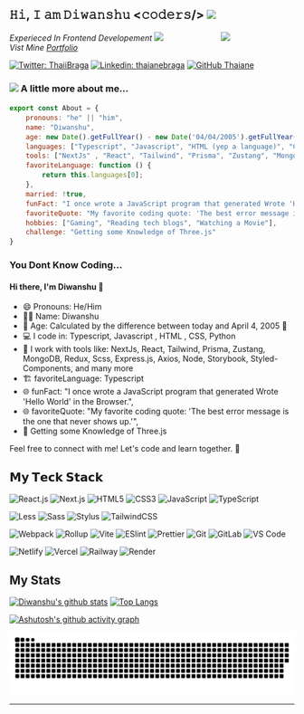 <h2> 𝙷𝚒, 𝙸 𝚊𝚖 𝙳𝚒𝚠𝚊𝚗𝚜𝚑𝚞 <𝚌𝚘𝚍𝚎𝚛𝚜/> <img src="https://media.giphy.com/media/mGcNjsfWAjY5AEZNw6/giphy.gif" width="50"></h2>
<img align='right' src="https://media.giphy.com/media/USV0ym3bVWQJJmNu3N/giphy.gif" width="130">
<p><em>Experieced In <a> Frontend Developement </a>   <img src="https://media.giphy.com/media/fYSnHlufseco8Fh93Z/giphy.gif" width="30">
</br>Vist Mine  <a href="https://diwanshumidha.vercel.app/">Portfolio</a> 
</em></p>


[![Twitter: ThaiiBraga](https://img.shields.io/twitter/follow/Diwanshumidha?style=social)](https://github.com/Diwanshumidha/)
[![Linkedin: thaianebraga](https://img.shields.io/badge/-Diwanshumidha-blue?style=flat-square&logo=Linkedin&logoColor=white&link=https://www.linkedin.com/in/thaianebraga/)](https://www.linkedin.com/in/diwanshu-340716211/)
[![GitHub Thaiane](https://img.shields.io/github/followers/Diwanshumidha?label=follow&style=social)](https://github.com/Diwanshumidha/)


### <img src="https://media.giphy.com/media/VgCDAzcKvsR6OM0uWg/giphy.gif" width="50"> A little more about me...  

```javascript
export const About = {
    pronouns: "he" || "him",
    name: "Diwanshu",
    age: new Date().getFullYear() - new Date('04/04/2005').getFullYear(),
    languages: ["Typescript", "Javascript", "HTML (yep a language)", "CSS", "Python"],
    tools: ["NextJs" , "React", "Tailwind", "Prisma", "Zustang", "MongoDB", "Redux", "Scss", "Express.js", "Axios",  "Node", "Storybook", "Styled-Components", ...remaining],
    favoriteLanguage: function () {
        return this.languages[0];
    },
    married: !true,
    funFact: "I once wrote a JavaScript program that generated Wrote 'Hello World' in the Browser.",
    favoriteQuote: "My favorite coding quote: 'The best error message is the one that never shows up.'",
    hobbies: ["Gaming", "Reading tech blogs", "Watching a Movie"],
    challenge: "Getting some Knowledge of Three.js"
}
```

###  <span color="red">You Dont Know Coding... </span> 

#### Hi there, I'm Diwanshu 👋

- 😄 Pronouns: He/Him
- 👨‍🏫 Name: Diwanshu
- 📆 Age: Calculated by the difference between today and April 4, 2005 🎂
- 💻 I code in: Typescript, Javascript , HTML , CSS, Python
- 🧰 I work with tools like: NextJs, React, Tailwind, Prisma, Zustang, MongoDB, Redux, Scss, Express.js, Axios,
    Node, Storybook, Styled-Components, and many more
- 🏗️ favoriteLanguage: Typescript
- 🌐 funFact: "I once wrote a JavaScript program that generated Wrote 'Hello World' in the Browser.",
- 🌐 favoriteQuote: "My favorite coding quote: 'The best error message is the one that never shows up.'",  
- 💪 Getting some Knowledge of Three.js

Feel free to connect with me! Let's code and learn together. 🚀

## 𝗠𝘆 𝗧𝗲𝗰𝗸 𝗦𝘁𝗮𝗰𝗸
![React.js](https://img.shields.io/badge/-React.js-%23282C34?style=flat-square&logo=react)
![Next.js](https://img.shields.io/badge/-Next.js-%23000000?style=flat-square&logo=nextdotjs)
![HTML5](https://img.shields.io/badge/-HTML5-%23E44D27?style=flat-square&logo=html5&logoColor=ffffff)
![CSS3](https://img.shields.io/badge/-CSS3-%231572B6?style=flat-square&logo=css3)
![JavaScript](https://img.shields.io/badge/-JavaScript-%23F7DF1C?style=flat-square&logo=javascript&logoColor=000000&labelColor=%23F7DF1C&color=%23FFCE5A)
![TypeScript](https://img.shields.io/badge/-TypeScript-007ACC?style=flat-square&logo=typescript&logoColor=white)


![Less](https://img.shields.io/badge/-Less-%231d365d?style=flat-square&logo=less&logoColor=ffffff)
![Sass](https://img.shields.io/badge/-Sass-%23CC6699?style=flat-square&logo=sass&logoColor=ffffff)
![Stylus](https://img.shields.io/badge/-Stylus-%23333333?style=flat-square&logo=stylus)
![TailwindCSS](https://img.shields.io/badge/-TailwindCSS-%231a202c?style=flat-square&logo=tailwind-css)


![Webpack](https://img.shields.io/badge/-Webpack-%232C3A42?style=flat-square&logo=webpack)
![Rollup](https://img.shields.io/badge/-Rollup-%23EC4A3F?style=flat-square&logo=rollupdotjs&logoColor=ffffff)
![Vite](https://img.shields.io/badge/-Vite-%23646CFF?style=flat-square&logo=vite&logoColor=ffffff)
![ESlint](https://img.shields.io/badge/-ESLint-%234B32C3?style=flat-square&logo=eslint)
![Prettier](https://img.shields.io/badge/-Prettier-%23F7B93E?style=flat-square&logo=prettier&logoColor=ffffff)
![Git](https://img.shields.io/badge/-Git-%23F05032?style=flat-square&logo=git&logoColor=%23ffffff)
![GitLab](https://img.shields.io/badge/-GitLab-FCA121?style=flat-square&logo=gitlab)
![VS Code](https://img.shields.io/badge/-VSCode-%23007ACC?style=flat-square&logo=visual-studio-code)

![Netlify](https://img.shields.io/badge/-Netlify-%2300C7B7?style=flat-square&logo=netlify&logoColor=ffffff)
![Vercel](https://img.shields.io/badge/-Vercel-%23ffffff?style=flat-square&logo=vercel&logoColor=000000)
![Railway](https://img.shields.io/badge/-Railway-%230B0D0E?style=flat-square&logo=railway)
![Render](https://img.shields.io/badge/-Render-%2346E3B7?style=flat-square&logo=render&logoColor=ffffff)

## My Stats

[![Diwanshu's github stats](https://github-readme-stats.vercel.app/api?username=Diwanshumidha&show_icons=true&theme=dark&rank_icon=github&include_all_commits)](https://github.com/Diwanshumidha/)
[![Top Langs](https://github-readme-stats.vercel.app/api/top-langs/?username=Diwanshumidha&theme=dark&layout=compact)](https://github.com/Diwanshumidha/)


[![Ashutosh's github activity graph](https://github-readme-activity-graph.vercel.app/graph?username=Diwanshumidha&theme=github-compact)](https://github.com/Diwanshumidha/)


<picture>
  <source media="(prefers-color-scheme: dark)" srcset="https://raw.githubusercontent.com/Diwanshumidha/Diwanshumidha/output/snake.svg" />
  <source media="(prefers-color-scheme: light)" srcset="https://raw.githubusercontent.com/Diwanshumidha/Diwanshumidha/output/snake.svg" />
  <img alt="github-snake" src="https://raw.githubusercontent.com/Diwanshumidha/Diwanshumidha/output/snake.svg" />
</picture>

---
